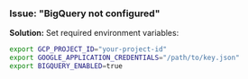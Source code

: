 ### Issue: "BigQuery not configured"

**Solution:** Set required environment variables:

```bash
export GCP_PROJECT_ID="your-project-id"
export GOOGLE_APPLICATION_CREDENTIALS="/path/to/key.json"
export BIGQUERY_ENABLED=true
```
